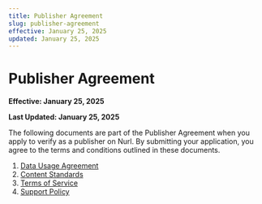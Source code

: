 ```yaml
---
title: Publisher Agreement
slug: publisher-agreement
effective: January 25, 2025
updated: January 25, 2025
---
```


# Publisher Agreement

**Effective: January 25, 2025**

**Last Updated: January 25, 2025**

The following documents are part of the Publisher Agreement when you apply to verify as a publisher on Nurl. By submitting your application, you agree to the terms and conditions outlined in these documents.

1. [Data Usage Agreement](/legal/data-usage-agreement/)
2. [Content Standards](/legal/content-standards/)
3. [Terms of Service](/legal/terms/)
4. [Support Policy](/legal/support-policy/)
